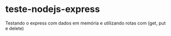 # teste-nodejs-express
 Testando o express com dados em memória e utilizando rotas com (get, put e delete)
